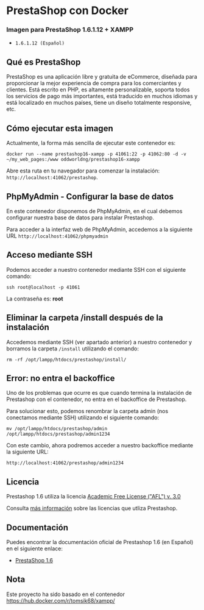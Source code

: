 # PrestaShop con Docker

### Imagen para PrestaShop 1.6.1.12 + XAMPP
* `1.6.1.12 (Español)`

## Qué es PrestaShop

PrestaShop es una aplicación libre y gratuita de eCommerce, diseñada para proporcionar la mejor experiencia de compra para los comerciantes y clientes. Está escrito en PHP, es altamente personalizable, soporta todos los servicios de pago más importantes, está traducido en muchos idiomas y está localizado en muchos países, tiene un diseño totalmente responsive, etc.

## Cómo ejecutar esta imagen

Actualmente, la forma más sencilla de ejecutar este contenedor es:

```
docker run --name prestashop16-xampp -p 41061:22 -p 41062:80 -d -v ~/my_web_pages:/www oddworldng/prestashop16-xampp
```

Abre esta ruta en tu navegador para comenzar la instalación: `http://localhost:41062/prestashop`.


## PhpMyAdmin - Configurar la base de datos

En este contenedor disponemos de PhpMyAdmin, en el cual debemos configurar nuestra base de datos para instalar Prestashop.

Para acceder a la interfaz web de PhpMyAdmin, accedemos a la siguiente URL `http://localhost:41062/phpmyadmin`

## Acceso mediante SSH

Podemos acceder a nuestro contenedor mediante SSH con el siguiente comando:

```
ssh root@localhost -p 41061
```
La contraseña es: **root**

## Eliminar la carpeta /install después de la instalación

Accedemos mediante SSH (ver apartado anterior) a nuestro contenedor y borramos la carpeta `/install` utilizando el comando:

```
rm -rf /opt/lampp/htdocs/prestashop/install/
```

## Error: no entra el backoffice

Uno de los problemas que ocurre es que cuando termina la instalación de Prestashop con el contenedor, no entra en el backoffice de Prestashop.

Para solucionar esto, podemos renombrar la carpeta admin (nos conectamos mediante SSH) utilizando el siguiente comando:

```
mv /opt/lampp/htdocs/prestashop/admin /opt/lampp/htdocs/prestashop/admin1234
```

Con este cambio, ahora podremos acceder a nuestro backoffice mediante la siguiente URL: 

`http://localhost:41062/prestashop/admin1234`

## Licencia

Prestashop 1.6 utiliza la licencia [Academic Free License ("AFL") v. 3.0](https://opensource.org/licenses/AFL-3.0)

Consulta [más información](https://www.prestashop.com/en/osl-license) sobre las licencias que utliza Prestashop.

## Documentación

Puedes encontrar la documentación oficial de Prestashop 1.6 (en Español) en el siguiente enlace:

* [PrestaShop 1.6](http://doc.prestashop.com/pages/viewpage.action?pageId=26148899)

## Nota

Este proyecto ha sido basado en el contenedor https://hub.docker.com/r/tomsik68/xampp/